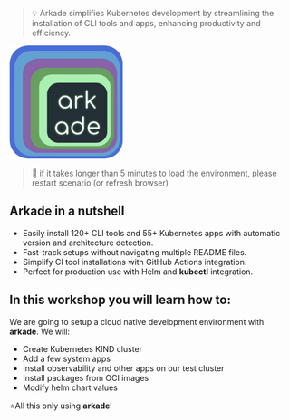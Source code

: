 > 💡 Arkade simplifies Kubernetes development by streamlining the installation of CLI tools and apps, enhancing productivity and efficiency.

![arkade-small-logo](./_media/arkade-small-logo.png)

> 🚨 if it takes longer than 5 minutes to load the environment, please
> restart scenario (or refresh browser)

## Arkade in a nutshell

- Easily install 120+ CLI tools and 55+ Kubernetes apps with automatic version and architecture detection.
- Fast-track setups without navigating multiple README files.
- Simplify CI tool installations with GitHub Actions integration.
- Perfect for production use with Helm and **kubectl** integration.

## In this workshop you will learn how to:

We are going to setup a cloud native development environment with **arkade**. We
will:

- Create Kubernetes KIND cluster
- Add a few system apps
- Install observability and other apps on our test cluster
- Install packages from OCI images 
- Modify helm chart values


⭐All this only using **arkade**!
